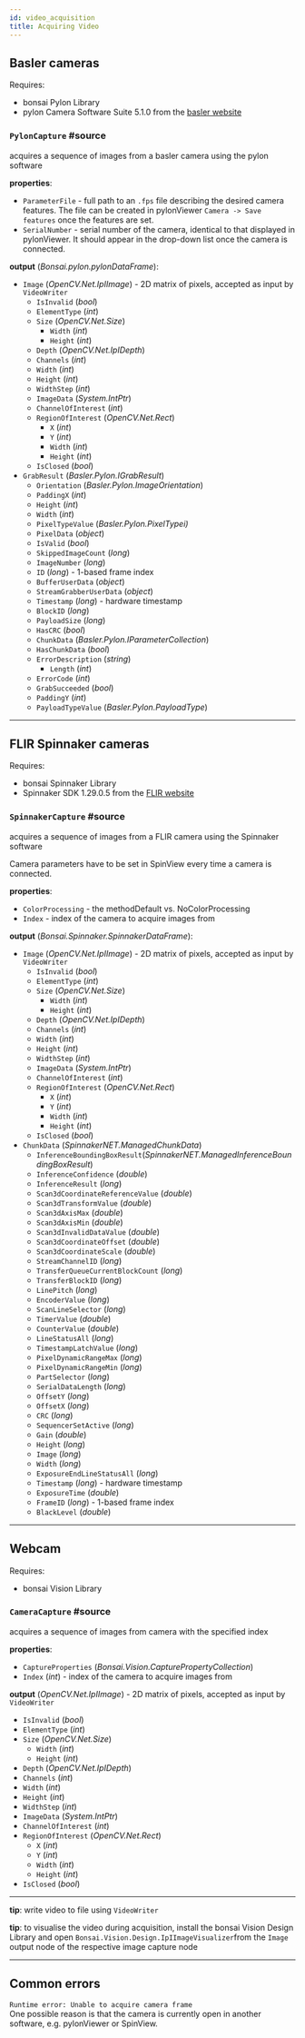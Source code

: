 ```yaml
---
id: video_acquisition
title: Acquiring Video
---
```


## **Basler cameras**

Requires:
-   bonsai Pylon Library
-   pylon Camera Software Suite 5.1.0 from the [basler
    website](https://www.baslerweb.com/en/sales-support/downloads/software-downloads/)

### **`PylonCapture`** \#source
acquires a sequence of images from a basler camera using the pylon software

**properties**:
-   `ParameterFile` - full path to an `.fps` file describing the desired
    camera features. The file can be created in pylonViewer
    `Camera -> Save features` once the features are set.
-   `SerialNumber` - serial number of the camera, identical to that
    displayed in pylonViewer. It should appear in the drop-down list
    once the camera is connected.

**output** (*Bonsai.pylon.pylonDataFrame*):
-   `Image` (*OpenCV.Net.IpIImage*) - 2D matrix of pixels, accepted as
    input by `VideoWriter`
    -   `IsInvalid` (*bool*)
    -   `ElementType` (*int*)
    -   `Size` (*OpenCV.Net.Size*)
        -   `Width` (*int*)
        -   `Height` (*int*)
    -   `Depth` (*OpenCV.Net.IpIDepth*)
    -   `Channels` (*int*)
    -   `Width` (*int*)
    -   `Height` (*int*)
    -   `WidthStep` (*int*)
    -   `ImageData` (*System.IntPtr*)
    -   `ChannelOfInterest` (*int*)
    -   `RegionOfInterest` (*OpenCV.Net.Rect*)
        -   `X` (*int*)
        -   `Y` (*int*)
        -   `Width` (*int*)
        -   `Height` (*int*)
    -   `IsClosed` (*bool*)
-   `GrabResult` (*Basler.Pylon.IGrabResult*)
    -   `Orientation` (*Basler.Pylon.ImageOrientation*)
    -   `PaddingX` (*int*)
    -   `Height` (*int*)
    -   `Width` (*int*)
    -   `PixelTypeValue` (*Basler.Pylon.PixelTypei)*
    -   `PixelData` (*object*)
    -   `IsValid` (*bool*)
    -   `SkippedImageCount` (*long*)
    -   `ImageNumber` (*long*)
    -   `ID` (*long*) - 1-based frame index
    -   `BufferUserData` (*object*)
    -   `StreamGrabberUserData` (*object*)
    -   `Timestamp` (*long*) - hardware timestamp
    -   `BlockID` (*long*)
    -   `PayloadSize` (*long*)
    -   `HasCRC` (*bool*)
    -   `ChunkData` (*Basler.Pylon.IParameterCollection*)
    -   `HasChunkData` (*bool*)
    -   `ErrorDescription` (*string*)
        -   `Length` (*int*)
    -   `ErrorCode` (*int*)
    -   `GrabSucceeded` (*bool*)
    -   `PaddingY` (*int*)
    -   `PayloadTypeValue` (*Basler.Pylon.PayloadType*)

---
## **FLIR Spinnaker cameras**

Requires:
-   bonsai Spinnaker Library
-   Spinnaker SDK 1.29.0.5 from the [FLIR
    website](https://meta.box.lenovo.com/v/link/view/a1995795ffba47dbbe45771477319cc3)

### **`SpinnakerCapture`** \#source
acquires a sequence of images from a FLIR camera using the Spinnaker software

Camera parameters have to be set in SpinView every time a camera is connected.

**properties**:
-   `ColorProcessing` - the methodDefault vs. NoColorProcessing
-   `Index` - index of the camera to acquire images from

**output** (*Bonsai.Spinnaker.SpinnakerDataFrame*):
-   `Image` (*OpenCV.Net.IpIImage*) - 2D matrix of pixels, accepted as
    input by `VideoWriter`
    -   `IsInvalid` (*bool*)
    -   `ElementType` (*int*)
    -   `Size` (*OpenCV.Net.Size*)
        -   `Width` (*int*)
        -   `Height` (*int*)
    -   `Depth` (*OpenCV.Net.IpIDepth*)
    -   `Channels` (*int*)
    -   `Width` (*int*)
    -   `Height` (*int*)
    -   `WidthStep` (*int*)
    -   `ImageData` (*System.IntPtr*)
    -   `ChannelOfInterest` (*int*)
    -   `RegionOfInterest` (*OpenCV.Net.Rect*)
        -   `X` (*int*)
        -   `Y` (*int*)
        -   `Width` (*int*)
        -   `Height` (*int*)
    -   `IsClosed` (*bool*)
-   `ChunkData` (*SpinnakerNET.ManagedChunkData*)
    -   `InferenceBoundingBoxResult`(*SpinnakerNET.ManagedInferenceBoundingBoxResult*)
    -   `InferenceConfidence` (*double*)
    -   `InferenceResult` (*long*)
    -   `Scan3dCoordinateReferenceValue` (*double*)
    -   `Scan3dTransformValue` (*double*)
    -   `Scan3dAxisMax` (*double*)
    -   `Scan3dAxisMin` (*double*)
    -   `Scan3dInvalidDataValue` (*double*)
    -   `Scan3dCoordinateOffset` (*double*)
    -   `Scan3dCoordinateScale` (*double*)
    -   `StreamChannelID` (*long*)
    -   `TransferQueueCurrentBlockCount` (*long*)
    -   `TransferBlockID` (*long*)
    -   `LinePitch` (*long*)
    -   `EncoderValue` (*long*)
    -   `ScanLineSelector` (*long*)
    -   `TimerValue` (*double*)
    -   `CounterValue` (*double*)
    -   `LineStatusAll` (*long*)
    -   `TimestampLatchValue` (*long*)
    -   `PixelDynamicRangeMax` (*long*)
    -   `PixelDynamicRangeMin` (*long*)
    -   `PartSelector` (*long*)
    -   `SerialDataLength` (*long*)
    -   `OffsetY` (*long*)
    -   `OffsetX` (*long*)
    -   `CRC` (*long*)
    -   `SequencerSetActive` (*long*)
    -   `Gain` (*double*)
    -   `Height` (*long*)
    -   `Image` (*long*)
    -   `Width` (*long*)
    -   `ExposureEndLineStatusAll` (*long*)
    -   `Timestamp` (*long*) - hardware timestamp
    -   `ExposureTime` (*double*)
    -   `FrameID` (*long*) - 1-based frame index
    -   `BlackLevel` (*double*)

---

## **Webcam**

Requires:
-   bonsai Vision Library

### **`CameraCapture`** \#source
acquires a sequence of images from camera with the specified index

**properties**:
-   `CaptureProperties` (*Bonsai.Vision.CapturePropertyCollection*)
-   `Index` (*int*) - index of the camera to acquire images from

**output** (*OpenCV.Net.IpIImage*) - 2D matrix of pixels, accepted as input by `VideoWriter`
-   `IsInvalid` (*bool*)
-   `ElementType` (*int*)
-   `Size` (*OpenCV.Net.Size*)
    -   `Width` (*int*)
    -   `Height` (*int*)
-   `Depth` (*OpenCV.Net.IpIDepth*)
-   `Channels` (*int*)
-   `Width` (*int*)
-   `Height` (*int*)
-   `WidthStep` (*int*)
-   `ImageData` (*System.IntPtr*)
-   `ChannelOfInterest` (*int*)
-   `RegionOfInterest` (*OpenCV.Net.Rect*)
    -   `X` (*int*)
    -   `Y` (*int*)
    -   `Width` (*int*)
    -   `Height` (*int*)
-   `IsClosed` (*bool*)

---

**tip**: write video to file using `VideoWriter`

**tip**: to visualise the video during acquisition, install the bonsai Vision Design Library and open `Bonsai.Vision.Design.IpIImageVisualizer`from the `Image` output node of the respective image capture node

---

## Common errors
`Runtime error: Unable to acquire camera frame`\
One possible reason is that the camera is currently open in another software, e.g. pylonViewer or SpinView.
